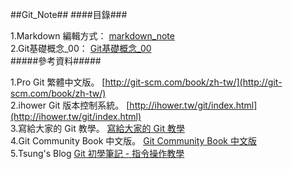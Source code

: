 ##Git_Note##
####目錄###


1.Markdown 編輯方式：
[markdown_note](https://github.com/lllllinli/Git_Note/blob/master/docs/markdown_note.md)
<br>
2.Git基礎概念_00：
[Git基礎概念_00](https://github.com/lllllinli/Git_Note/blob/master/docs/Git%E5%9F%BA%E7%A4%8E%E6%A6%82%E5%BF%B5_00.md)
<br>
#####參考資料#####


1.Pro Git 繁體中文版。
[http://git-scm.com/book/zh-tw/](http://git-scm.com/book/zh-tw/)<br>
2.ihower Git 版本控制系統。
[http://ihower.tw/git/index.html](http://ihower.tw/git/index.html)<br>
3.寫給大家的 Git 教學。
[寫給大家的 Git 教學](http://www.slideshare.net/littlebtc/git-5528339)<br>
4.Git Community Book 中文版。
[Git Community Book 中文版](http://gitbook.liuhui998.com/index.html)<br>
5.Tsung's Blog
[Git 初學筆記 - 指令操作教學](http://blog.longwin.com.tw/2009/05/git-learn-initial-command-2009/)<br>